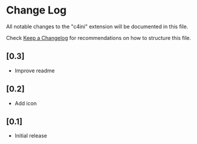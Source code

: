 # Change Log

All notable changes to the "c4ini" extension will be documented in this file.

Check [Keep a Changelog](http://keepachangelog.com/) for recommendations on how to structure this file.
## [0.3]
- Improve readme
## [0.2]
- Add icon
## [0.1]

- Initial release
